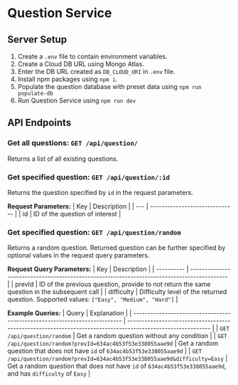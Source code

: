 # Question Service

## Server Setup
1. Create a `.env` file to contain environment variables.
2. Create a Cloud DB URL using Mongo Atlas.
3. Enter the DB URL created as `DB_CLOUD_URI` in `.env` file.
4. Install npm packages using `npm i`.
6. Populate the question database with preset data using `npm run populate-db`
6. Run Question Service using `npm run dev`

## API Endpoints

### **Get all questions: `GET /api/question/`**
Returns a list of all existing questions.

### **Get specified question: `GET /api/question/:id`**
Returns the question specified by `id` in the request parameters.

**Request Parameters:**
| Key | Description                    |
| --- | ------------------------------ |
| id  | ID of the question of interest |

### **Get specified question: `GET /api/question/random`**
Returns a random question. Returned question can be further specified by optional values in the request query parameters.

**Request Query Parameters:**
| Key        | Description                                                                                 |
| ---------- | ------------------------------------------------------------------------------------------- |
| prevId     | ID of the previous question, provide to not return the same question in the subsequent call |
| difficulty | Difficulty level of the returned question. Supported values: `["Easy", "Medium", "Hard"]`   |

**Example Queries:**
| Query                                                                      | Explanation                                                                                                 |
| -------------------------------------------------------------------------- | ----------------------------------------------------------------------------------------------------------- |
| `GET /api/question/random`                                                 | Get a random question without any condition                                                                 |
| `GET /api/question/random?prevId=634ac4b53f53e338055aae9d`                 | Get a random question that does not have `id` of `634ac4b53f53e338055aae9d`                                 |
| `GET /api/question/random?prevId=634ac4b53f53e338055aae9d&difficulty=Easy` | Get a random question that does not have `id` of `634ac4b53f53e338055aae9d`, and has `difficulty` of `Easy` |
